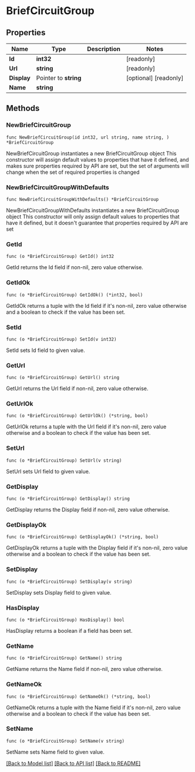 # BriefCircuitGroup

## Properties

Name | Type | Description | Notes
------------ | ------------- | ------------- | -------------
**Id** | **int32** |  | [readonly] 
**Url** | **string** |  | [readonly] 
**Display** | Pointer to **string** |  | [optional] [readonly] 
**Name** | **string** |  | 

## Methods

### NewBriefCircuitGroup

`func NewBriefCircuitGroup(id int32, url string, name string, ) *BriefCircuitGroup`

NewBriefCircuitGroup instantiates a new BriefCircuitGroup object
This constructor will assign default values to properties that have it defined,
and makes sure properties required by API are set, but the set of arguments
will change when the set of required properties is changed

### NewBriefCircuitGroupWithDefaults

`func NewBriefCircuitGroupWithDefaults() *BriefCircuitGroup`

NewBriefCircuitGroupWithDefaults instantiates a new BriefCircuitGroup object
This constructor will only assign default values to properties that have it defined,
but it doesn't guarantee that properties required by API are set

### GetId

`func (o *BriefCircuitGroup) GetId() int32`

GetId returns the Id field if non-nil, zero value otherwise.

### GetIdOk

`func (o *BriefCircuitGroup) GetIdOk() (*int32, bool)`

GetIdOk returns a tuple with the Id field if it's non-nil, zero value otherwise
and a boolean to check if the value has been set.

### SetId

`func (o *BriefCircuitGroup) SetId(v int32)`

SetId sets Id field to given value.


### GetUrl

`func (o *BriefCircuitGroup) GetUrl() string`

GetUrl returns the Url field if non-nil, zero value otherwise.

### GetUrlOk

`func (o *BriefCircuitGroup) GetUrlOk() (*string, bool)`

GetUrlOk returns a tuple with the Url field if it's non-nil, zero value otherwise
and a boolean to check if the value has been set.

### SetUrl

`func (o *BriefCircuitGroup) SetUrl(v string)`

SetUrl sets Url field to given value.


### GetDisplay

`func (o *BriefCircuitGroup) GetDisplay() string`

GetDisplay returns the Display field if non-nil, zero value otherwise.

### GetDisplayOk

`func (o *BriefCircuitGroup) GetDisplayOk() (*string, bool)`

GetDisplayOk returns a tuple with the Display field if it's non-nil, zero value otherwise
and a boolean to check if the value has been set.

### SetDisplay

`func (o *BriefCircuitGroup) SetDisplay(v string)`

SetDisplay sets Display field to given value.

### HasDisplay

`func (o *BriefCircuitGroup) HasDisplay() bool`

HasDisplay returns a boolean if a field has been set.

### GetName

`func (o *BriefCircuitGroup) GetName() string`

GetName returns the Name field if non-nil, zero value otherwise.

### GetNameOk

`func (o *BriefCircuitGroup) GetNameOk() (*string, bool)`

GetNameOk returns a tuple with the Name field if it's non-nil, zero value otherwise
and a boolean to check if the value has been set.

### SetName

`func (o *BriefCircuitGroup) SetName(v string)`

SetName sets Name field to given value.



[[Back to Model list]](../README.md#documentation-for-models) [[Back to API list]](../README.md#documentation-for-api-endpoints) [[Back to README]](../README.md)


